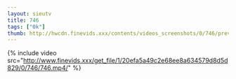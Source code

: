 ```yaml
--- 
layout: sieutv
title: 746
tags: ["0k"]
thumb: http://hwcdn.finevids.xxx/contents/videos_screenshots/0/746/preview.mp4.jpg
---
```

{% include video src="http://www.finevids.xxx/get_file/1/20efa5a49c2e68ee8a634579d8d5d829/0/746/746.mp4/" %} 
